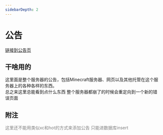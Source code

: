 ```yaml
---
sidebarDepth: 2
---
```

# 公告
[链接到公告页](https://xiyu.943689.top/notice)
<br>

## 干啥用的
这里面是整个服务器的公告，包括Minecraft服务器、网页以及其他托管在这个服务器上的各种各样的东西。<br>
总之来这里总能看到点什么东西 整个服务器都崩了的时候会重定向到一个新的错误页面<br>

## 附注
<span style="color:gray">这里还不能用类似xc和hot的方式来添加公告 只能进数据库insert</span>